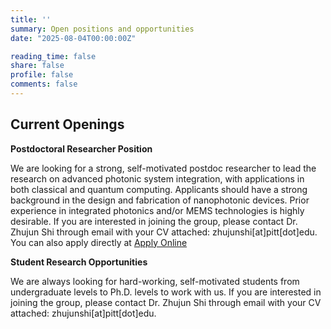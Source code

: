 ```yaml
---
title: ''
summary: Open positions and opportunities
date: "2025-08-04T00:00:00Z"

reading_time: false
share: false
profile: false
comments: false
---
```



## Current Openings

**Postdoctoral Researcher Position**

We are looking for a strong, self-motivated postdoc researcher to lead the research on advanced photonic system integration, with applications in both classical and quantum computing. Applicants should have a strong background in the design and fabrication of nanophotonic devices. Prior experience in integrated photonics and/or MEMS technologies is highly desirable. If you are interested in joining the group, please contact Dr. Zhujun Shi through email with your CV attached: zhujunshi[at]pitt[dot]edu. You can also apply directly at <a href="https://cfopitt.taleo.net/careersection/pitt_faculty_external_pd/jobdetail.ftl?job=25003698" target="_blank">Apply Online</a>




**Student Research Opportunities**

We are always looking for hard-working, self-motivated students from undergraduate levels to Ph.D. levels to work with us. If you are interested in joining the group, please contact Dr. Zhujun Shi through email with your CV attached: zhujunshi[at]pitt[dot]edu.

